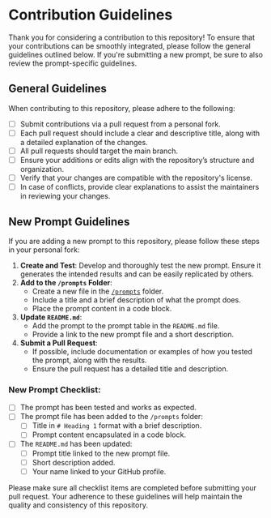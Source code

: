 # Contribution Guidelines

Thank you for considering a contribution to this repository! To ensure that your contributions can be smoothly integrated, please follow the general guidelines outlined below. If you're submitting a new prompt, be sure to also review the prompt-specific guidelines.

## General Guidelines

When contributing to this repository, please adhere to the following:

- [ ] Submit contributions via a pull request from a personal fork.
- [ ] Each pull request should include a clear and descriptive title, along with a detailed explanation of the changes.
- [ ] All pull requests should target the main branch.
- [ ] Ensure your additions or edits align with the repository’s structure and organization.
- [ ] Verify that your changes are compatible with the repository's license.
- [ ] In case of conflicts, provide clear explanations to assist the maintainers in reviewing your changes.

## New Prompt Guidelines

If you are adding a new prompt to this repository, please follow these steps in your personal fork:

1. **Create and Test**: Develop and thoroughly test the new prompt. Ensure it generates the intended results and can be easily replicated by others.
2. **Add to the `/prompts` Folder**:
   - Create a new file in the [`/prompts`](./prompts/) folder.
   - Include a title and a brief description of what the prompt does.
   - Place the prompt content in a code block.
3. **Update `README.md`**:
   - Add the prompt to the prompt table in the `README.md` file.
   - Provide a link to the new prompt file and a short description.
4. **Submit a Pull Request**:
   - If possible, include documentation or examples of how you tested the prompt, along with the results.
   - Ensure the pull request has a detailed title and description.

### New Prompt Checklist:

- [ ] The prompt has been tested and works as expected.
- [ ] The prompt file has been added to the `/prompts` folder:
  - [ ] Title in `# Heading 1` format with a brief description.
  - [ ] Prompt content encapsulated in a code block.
- [ ] The `README.md` has been updated:
  - [ ] Prompt title linked to the new prompt file.
  - [ ] Short description added.
  - [ ] Your name linked to your GitHub profile.

Please make sure all checklist items are completed before submitting your pull request. Your adherence to these guidelines will help maintain the quality and consistency of this repository.
